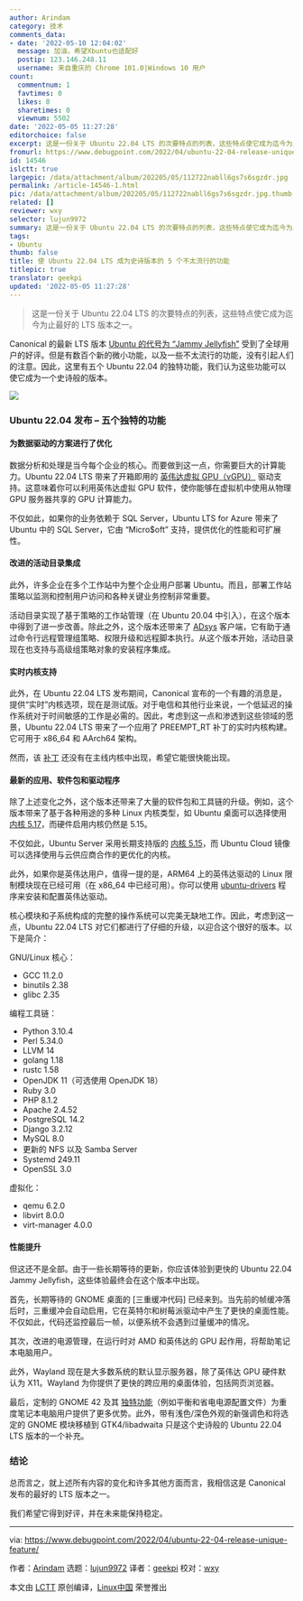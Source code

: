 ```yaml
---
author: Arindam
category: 技术
comments_data:
- date: '2022-05-10 12:04:02'
  message: 加油，希望Xbuntu也适配好
  postip: 123.146.248.11
  username: 来自重庆的 Chrome 101.0|Windows 10 用户
count:
  commentnum: 1
  favtimes: 0
  likes: 0
  sharetimes: 0
  viewnum: 5502
date: '2022-05-05 11:27:28'
editorchoice: false
excerpt: 这是一份关于 Ubuntu 22.04 LTS 的次要特点的列表，这些特点使它成为迄今为止最好的 LTS 版本之一。
fromurl: https://www.debugpoint.com/2022/04/ubuntu-22-04-release-unique-feature/
id: 14546
islctt: true
largepic: /data/attachment/album/202205/05/112722nabll6gs7s6sgzdr.jpg
permalink: /article-14546-1.html
pic: /data/attachment/album/202205/05/112722nabll6gs7s6sgzdr.jpg.thumb.jpg
related: []
reviewer: wxy
selector: lujun9972
summary: 这是一份关于 Ubuntu 22.04 LTS 的次要特点的列表，这些特点使它成为迄今为止最好的 LTS 版本之一。
tags:
- Ubuntu
thumb: false
title: 使 Ubuntu 22.04 LTS 成为史诗版本的 5 个不太流行的功能
titlepic: true
translator: geekpi
updated: '2022-05-05 11:27:28'
---
```



> 
> 这是一份关于 Ubuntu 22.04 LTS 的次要特点的列表，这些特点使它成为迄今为止最好的 LTS 版本之一。
> 
> 
> 


Canonical 的最新 LTS 版本 [Ubuntu 的代号为 “Jammy Jellyfish”](https://www.debugpoint.com/2022/01/ubuntu-22-04-lts/) 受到了全球用户的好评。但是有数百个新的微小功能，以及一些不太流行的功能，没有引起人们的注意。因此，这里有五个 Ubuntu 22.04 的独特功能，我们认为这些功能可以使它成为一个史诗般的版本。


![](/data/attachment/album/202205/05/112722nabll6gs7s6sgzdr.jpg)


### Ubuntu 22.04 发布 – 五个独特的功能


#### 为数据驱动的方案进行了优化


数据分析和处理是当今每个企业的核心。而要做到这一点，你需要巨大的计算能力。Ubuntu 22.04 LTS 带来了开箱即用的 [英伟达虚拟 GPU（vGPU）](https://docs.xn--cpq367j69h.com/grid/latest/grid-vgpu-release-notes-ubuntu/index.html) 驱动支持。这意味着你可以利用英伟达虚拟 GPU 软件，使你能够在虚拟机中使用从物理 GPU 服务器共享的 GPU 计算能力。


不仅如此，如果你的业务依赖于 SQL Server，Ubuntu LTS for Azure 带来了 Ubuntu 中的 SQL Server，它由 “Micro$oft” 支持，提供优化的性能和可扩展性。


#### 改进的活动目录集成


此外，许多企业在多个工作站中为整个企业用户部署 Ubuntu。而且，部署工作站策略以监测和控制用户访问和各种关键业务控制非常重要。


活动目录实现了基于策略的工作站管理（在 Ubuntu 20.04 中引入），在这个版本中得到了进一步改善。除此之外，这个版本还带来了 [ADsys](https://github.com/ubuntu/adsys) 客户端，它有助于通过命令行远程管理组策略、权限升级和远程脚本执行。从这个版本开始，活动目录现在也支持与高级组策略对象的安装程序集成。


#### 实时内核支持


此外，在 Ubuntu 22.04 LTS 发布期间，Canonical 宣布的一个有趣的消息是，提供“实时”内核选项，现在是测试版。对于电信和其他行业来说，一个低延迟的操作系统对于时间敏感的工作是必需的。因此，考虑到这一点和渗透到这些领域的愿景，Ubuntu 22.04 LTS 带来了一个应用了 PREEMPT\_RT 补丁的实时内核构建。它可用于 x86\_64 和 AArch64 架构。


然而，该 [补丁](https://git.kernel.org/pub/scm/linux/kernel/git/rt/linux-stable-rt.git/) 还没有在主线内核中出现，希望它能很快能出现。


#### 最新的应用、软件包和驱动程序


除了上述变化之外，这个版本还带来了大量的软件包和工具链的升级。例如，这个版本带来了基于各种用途的多种 Linux 内核类型，如 Ubuntu 桌面可以选择使用 [内核 5.17](https://www.debugpoint.com/2022/03/linux-kernel-5-17/)，而硬件启用内核仍然是 5.15。


不仅如此，Ubuntu Server 采用长期支持版的 [内核 5.15](https://www.debugpoint.com/2021/11/linux-kernel-5-15/)，而 Ubuntu Cloud 镜像可以选择使用与云供应商合作的更优化的内核。


此外，如果你是英伟达用户，值得一提的是，ARM64 上的英伟达驱动的 Linux 限制模块现在已经可用（在 x86\_64 中已经可用）。你可以使用 [ubuntu-drivers](https://launchpad.net/ubuntu/+source/ubuntu-drivers-common) 程序来安装和配置英伟达驱动。


核心模块和子系统构成的完整的操作系统可以完美无缺地工作。因此，考虑到这一点，Ubuntu 22.04 LTS 对它们都进行了仔细的升级，以迎合这个很好的版本。以下是简介：


GNU/Linux 核心：


* GCC 11.2.0
* binutils 2.38
* glibc 2.35


编程工具链：


* Python 3.10.4
* Perl 5.34.0
* LLVM 14
* golang 1.18
* rustc 1.58
* OpenJDK 11（可选使用 OpenJDK 18）
* Ruby 3.0
* PHP 8.1.2
* Apache 2.4.52
* PostgreSQL 14.2
* Django 3.2.12
* MySQL 8.0
* 更新的 NFS 以及 Samba Server
* Systemd 249.11
* OpenSSL 3.0


虚拟化：


* qemu 6.2.0
* libvirt 8.0.0
* virt-manager 4.0.0


#### 性能提升


但这还不是全部。由于一些长期等待的更新，你应该体验到更快的 Ubuntu 22.04 Jammy Jellyfish，这些体验最终会在这个版本中出现。


首先，长期等待的 GNOME 桌面的 [三重缓冲代码] 已经来到。当先前的帧缓冲落后时，三重缓冲会自动启用，它在英特尔和树莓派驱动中产生了更快的桌面性能。不仅如此，代码还监控最后一帧，以便系统不会遇到过量缓冲的情况。


其次，改进的电源管理，在运行时对 AMD 和英伟达的 GPU 起作用，将帮助笔记本电脑用户。


此外，Wayland 现在是大多数系统的默认显示服务器，除了英伟达 GPU 硬件默认为 X11。Wayland 为你提供了更快的跨应用的桌面体验，包括网页浏览器。


最后，定制的 GNOME 42 及其 [独特功能](https://www.debugpoint.com/2022/03/gnome-42-release/)（例如平衡和省电电源配置文件）为重度笔记本电脑用户提供了更多优势。此外，带有浅色/深色外观的新强调色和将选定的 GNOME 模块移植到 GTK4/libadwaita 只是这个史诗般的 Ubuntu 22.04 LTS 版本的一个补充。


### 结论


总而言之，就上述所有内容的变化和许多其他方面而言，我相信这是 Canonical 发布的最好的 LTS 版本之一。


我们希望它得到好评，并在未来能保持稳定。




---


via: <https://www.debugpoint.com/2022/04/ubuntu-22-04-release-unique-feature/>


作者：[Arindam](https://www.debugpoint.com/author/admin1/) 选题：[lujun9972](https://github.com/lujun9972) 译者：[geekpi](https://github.com/geekpi) 校对：[wxy](https://github.com/wxy)


本文由 [LCTT](https://github.com/LCTT/TranslateProject) 原创编译，[Linux中国](https://linux.cn/) 荣誉推出